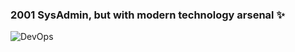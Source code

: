 ### 2001 SysAdmin, but with modern technology arsenal ✨
![DevOps](https://pbs.twimg.com/media/EY4n3mWWAAABqUP.jpg)
